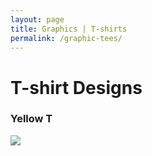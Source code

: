 ```yaml
---
layout: page
title: Graphics | T-shirts
permalink: /graphic-tees/
---
```


# [](#header-1)T-shirt Designs

### Yellow T
![](https://angela-smithers.github.com/il-mio-portfolio/assets/files/04-T-Shirt-Mock-up-YellowPopFront.jpg)
    
